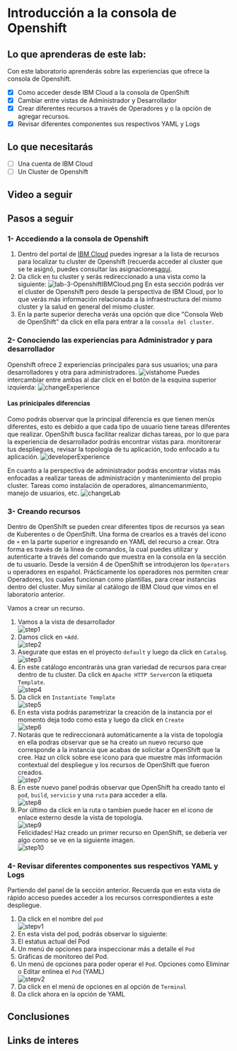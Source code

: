 #  Introducción a la consola de Openshift
## Lo que aprenderas de este lab:
Con este laboratorio aprenderás sobre las experiencias que ofrece la consola de Openshift. 
 - [x] Como acceder desde IBM Cloud a la consola de OpenShift
 - [x] Cambiar entre vistas de Administrador y Desarrollador
 - [x] Crear diferentes recursos a través de Operadores y o la opción de agregar recursos. 
 - [x] Revisar diferentes componentes sus respectivos YAML y Logs
## Lo que necesitarás
  - [ ] Una cuenta de IBM Cloud
  - [ ] Un Cluster de Openshift
## Video a seguir

## Pasos a seguir

### 1- Accediendo a la consola de Openshift
1. Dentro del portal de [IBM Cloud](https://cloud.ibm.com) puedes ingresar a la lista de recursos para localizar
tu cluster de Openshift (recuerda acceder al cluster que se te asignó, puedes consultar las asignaciones[aquí](https://github.com/joeg1307/bootcamp#asignaciones-de-espacios-y-puertos).
2. Da click en tu cluster y serás redireccionado a una vista como la siguiente:
  ![lab-3-OpenshiftIBMCloud.png](images/lab-3-OpenshiftIBMCloud.png)
  En esta sección podrás ver el cluster de Openshift pero desde la perspectiva de IBM Cloud, por lo que verás más información relacionada a la
  infraestructura del mismo cluster y la salud en general del mismo cluster.
3. En la parte superior derecha verás una opción que dice "Consola Web de OpenShift" da click en ella para entrar a la `consola del cluster`.

### 2- Conociendo las experiencias para Administrador y para desarrollador
Openshift ofrece 2 experiencias principales para sus usuarios; una para desarrolladores y otra para administradores.
![vistahome](images/lab-3-OpenshiftIHome.png)
Puedes intercambiar entre ambas al dar click en el botón de la esquina superior izquierda:
![changeExperience](images/lab-3-OpenshiftchangeExperience.png)

#### Las prinicipales diferencias 
Como podrás observar que la principal diferencia es que tienen menús diferentes, esto es debido a que cada tipo de usuario tiene tareas diferentes que realizar. 
OpenShift busca facilitar realizar dichas tareas, por lo que para la experiencia de desarrollador podrás encontrar vistas para. monitorerar tus despliegues, 
revisar la topología de tu aplicación, todo enfocado a tu aplicación. 
![developerExperience](images/lab-3-OpenshiftDeveloper.png)

En cuanto a la perspectiva de administrador podrás encontrar vistas más enfocadas a realizar tareas de administración y mantenimiento del propio cluster.
Tareas como instalación de operadores, almancemanmiento, manejo de usuarios, etc.
![changeLab](images/lab-3-OpenshiftAdmin.png)

### 3- Creando recursos
Dentro de OpenShift se pueden crear diferentes tipos de recursos ya sean de Kuberentes o de OpenShift. 
Una forma de crearlos es a través del icono de `+` en la parte superior e ingresando en YAML del recurso a crear.
Otra forma es través de la línea de comandos, la cual puedes utilizar y autenticarte a través del comando que muestra en la consola en la sección de tu usuario.
Desde la versión 4 de OpenShift se introdujeron los `Operators` u operadores en español. Prácticamente los operadores nos permiten crear Operadores, los cuales
funcionan como plantillas, para crear instancias dentro del cluster. Muy similar al catálogo de IBM Cloud que vimos en el laboratorio anterior. 

Vamos a crear un recurso. 
1. Vamos a la vista de desarrollador <br>
![step1](images/lab-3-Openshift-Create-1.png)
2. Damos click en `+Add`.
 <br> ![step2](images/lab-3-Openshift-Create-2.png)
3. Asegurate que estas en el proyecto `default` y luego da click en `Catalog`.
 <br> ![step3](images/lab-3-Openshift-Create-3.png)
4. En este catálogo encontrarás una gran variedad de recursos para crear dentro de tu cluster. Da click en `Apache HTTP Server`con la etiqueta `Template`.
 <br> ![step4](images/lab-3-Openshift-Create-4.png)
5. Da click en `Instantiate Template` <br> ![step5](images/lab-3-Openshift-Create-5.png)
6. En esta vista podrás parametrizar la creación de la instancia por el momento deja todo como esta y luego da click en `Create` <br> ![step6](images/lab-3-Openshift-Create-6.png)
7. Notarás que te redireccionará automáticamente a la vista de topología en ella podras observar que se ha creato un nuevo recurso que corresponde a la instancia que acabas de solicitar a OpenShift que la cree.  Haz un click sobre ese icono para que muestre más información contextual del despliegue y los recursos de OpenShift que fueron creados.<br> ![step7](images/lab-3-Openshift-Create-7.png)
8. En este nuevo panel podrás observar que OpenShift ha creado tanto el `pod`, `build`, `servicio` y una `ruta` para acceder a ella. <br> ![step8](images/lab-3-Openshift-Create-8.png)
9. Por último da click en la ruta o tambien puede hacer en el icono de enlace externo desde la vista de topología. <br> ![step9](images/lab-3-Openshift-Create-9.png)
<br> Felicidades! Haz creado un primer recurso en OpenShift, se debería ver algo como se ve en la siguiente imagen.<br> ![step10](images/lab-3-Openshift-Create-10.png)

### 4- Revisar diferentes componentes sus respectivos YAML y Logs
Partiendo del panel de la sección anterior. Recuerda que en esta vista de rápido acceso puedes acceder a los recursos correspondientes a este despliegue.  

1. Da click en el nombre del `pod` <br> ![stepv1](images/lab-3-Openshift-View-1.png)
2. En esta vista del pod, podrás observar lo siguiente:
 2. El estatus actual del Pod
 2. Un menú de opciones para inspeccionar más a detalle el `Pod`
 2. Gráficas de monitoreo del Pod.
 2. Un menú de opciones para poder operar el `Pod`. Opciones como Eliminar o Editar enlínea el `Pod` (YAML)
<br> ![stepv2](images/lab-3-Openshift-View-2.png)
3. Da click en el menú de opciones en al opción de `Terminal`
4. Da click ahora en la opción de YAML 


 ## Conclusiones

## Links de interes
